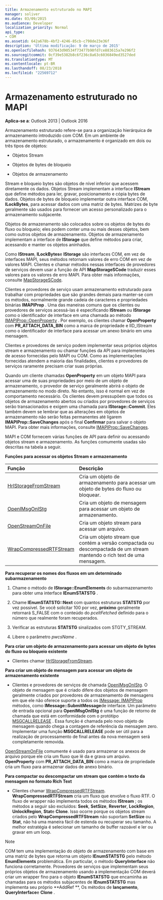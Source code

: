 ```yaml
---
title: Armazenamento estruturado no MAPI
manager: soliver
ms.date: 03/09/2015
ms.audience: Developer
localization_priority: Normal
api_type:
- COM
ms.assetid: 642a678b-4bf2-4246-85cb-c798de23e36f
description: 'Última modificação: 9 de março de 2015'
ms.openlocfilehash: 937643d90534f73477b90fd7ce883615a7e296f2
ms.sourcegitcommit: 0cf39e5382b8c6f236c8a63c6036849ed3527ded
ms.translationtype: MT
ms.contentlocale: pt-BR
ms.lasthandoff: 08/23/2018
ms.locfileid: "22569712"
---
```

# <a name="structured-storage-in-mapi"></a>Armazenamento estruturado no MAPI

  
  
**Aplica-se a**: Outlook 2013 | Outlook 2016 
  
Armazenamento estruturado refere-se para a organização hierárquica de armazenamento introduzido com COM. Em um ambiente de armazenamento estruturado, o armazenamento é organizado em dois ou três tipos de objetos: 
  
- Objetos Stream
    
- Objetos de bytes de bloqueio
    
- Objetos de armazenamento
    
Stream e bloqueio bytes são objetos de nível inferior que acessem diretamente os dados. Objetos Stream implementam a interface **IStream** que define métodos para ler, gravar, posicionamento e cópia bytes de dados. Objetos de bytes de bloqueio implementar outra interface COM, **ILockBytes**, para acessar dados com uma matriz de bytes. Matrizes de byte geralmente são usados para fornecer um acesso personalizado para o armazenamento subjacente.
  
Objetos de armazenamento são colocados sobre os objetos de bytes do fluxo ou bloqueio; eles podem conter uma ou mais desses objetos, bem como outros objetos de armazenamento. Objetos de armazenamento implementam a interface de **IStorage** que define métodos para criar, acessando e manter os objetos aninhados. 
  
Como **IStream**, **ILockBytes**e **IStorage** são interfaces COM, em vez de interfaces MAPI, seus métodos retornam valores de erro COM em vez de valores MAPI. Clientes e chamar métodos nessas interfaces de provedores de serviços devem usar a função de API **MapStorageSCode** traduzir esses valores para os valores de erro MAPI. Para obter mais informações, consulte [MapStorageSCode](mapstoragescode.md).
  
Clientes e provedores de serviço usam armazenamento estruturado para trabalhar com propriedades que são grandes demais para manter-se com os métodos, normalmente grande cadeia de caracteres e propriedades binárias **IMAPIProp** . Uma das maneiras comuns que os clientes ou provedores de serviços acessá-las é especificando **IStream** ou **IStorage** como o identificador de interface em uma chamada ao método [IMAPIProp::OpenProperty](imapiprop-openproperty.md) . Por exemplo, os clientes chamar **OpenProperty** com **PR_ATTACH_DATA_BIN** como a marca de propriedade e IID_IStream como o identificador de interface para acessar um anexo binário em uma mensagem. 
  
Clientes e provedores de serviço podem implementar seus próprios objetos stream e armazenamento ou chamar funções da API para implementações de acesso fornecidas pelo MAPI ou COM. Como as implementações fornecidas atendem a maioria das finalidades, clientes e provedores de serviços raramente precisam criar suas próprias. 
  
Quando um cliente chamadas **OpenProperty** em um objeto MAPI para acessar uma de suas propriedades por meio de um objeto de armazenamento, o provedor de serviço geralmente abrirá o objeto de armazenamento no modo direto. No entanto, isso é normal em vez de comportamento necessário. Os clientes devem pressupõem que todos os objetos de armazenamento abertos ou criados por provedores de serviços serão transacionados e exigem uma chamada para **IStorage::Commit**. Eles também devem se lembrar que as alterações em objetos de armazenamento não serão feitas permanentes até ligarem **IMAPIProp::SaveChanges** após o final **Confirmar** para salvar o objeto MAPI. Para obter mais informações, consulte [IMAPIProp::SaveChanges](imapiprop-savechanges.md).
  
MAPI e COM fornecem várias funções de API para definir ou acessando objetos stream e armazenamento. As funções comumente usadas são descritas na tabela a seguir.
  
**Funções para acessar os objetos Stream e armazenamento**

|**Função**|**Descrição**|
|:-----|:-----|
|[HrIStorageFromStream](hristoragefromstream.md) <br/> |Cria um objeto de armazenamento para acessar um objeto de bytes do fluxo ou bloquear.  <br/> |
|[OpenIMsgOnIStg](openimsgonistg.md) <br/> |Cria um objeto de mensagem para acessar um objeto de armazenamento.  <br/> |
|[OpenStreamOnFile](openstreamonfile.md) <br/> |Cria um objeto stream para acessar um arquivo.  <br/> |
|[WrapCompressedRTFStream](wrapcompressedrtfstream.md) <br/> |Cria um objeto stream que contém a versão compactada ou descompactada de um stream mantendo o rich text de uma mensagem.  <br/> |
   
 **Para recuperar os nomes dos fluxos em um determinado subarmazenamento**
  
1. Chame o método de **IStorage::EnumElements** do subarmazenamento para obter uma interface **IEnumSTATSTG** . 
    
2. Chame **IEnumSTATSTG::Next** com quantos estruturas **STATSTG** por vez possível. Se você solicitar 100 por vez, **próximo** geralmente retornará S_FALSE com o conteúdo do _pceltFetched_ definido para o número que realmente foram recuperados. 
    
3. Verificar as estruturas **STATSTG** sinalizados com STGTY_STREAM. 
    
4. Libere o parâmetro _pwcsName_ . 
    
 **Para criar um objeto de armazenamento para acessar um objeto de bytes do fluxo ou bloqueio existente**
  
- Clientes chamar [HrIStorageFromStream](hristoragefromstream.md). 
    
 **Para criar um objeto de mensagem para acessar um objeto de armazenamento existente**
  
- Clientes e provedores de serviços de chamada [OpenIMsgOnIStg](openimsgonistg.md). O objeto de mensagem que é criado difere dos objetos de mensagem geralmente criados por provedores de armazenamento de mensagens em que ele não oferece suporte a todos os [IMessage: IMAPIProp](imessageimapiprop.md) métodos, como **IMessage::SubmitMessage**de interface. Um parâmetro de entrada opcional para **OpenIMsgOnIStg** é uma função de retorno de chamada que está em conformidade com o protótipo [MSGCALLRELEASE](msgcallrelease.md) . Essa função é chamada pelo novo objeto de mensagem quando chega a contagem de referência da mensagem zero. Implementar uma função **MSGCALLRELEASE** pode ser útil para a realização de processamento de final antes da nova mensagem será completamente removida. 
    
[OpenStreamOnFile](openstreamonfile.md) comumente é usado para armazenar os anexos de arquivo porque ele cria um fluxo que lê da e grava um arquivo. **OpenProperty** com **PR_ATTACH_DATA_BIN** como a marca de propriedade cria um fluxo para armazenar dados de anexo binário. 
  
 **Para compactar ou descompactar um stream que contém o texto da mensagem no formato Rich Text**
  
- Clientes chamar [WrapCompressedRTFStream](wrapcompressedrtfstream.md). **WrapCompressedRTFStream** cria um fluxo que envolve o fluxo RTF. O fluxo de wrapper não implementa todos os métodos **IStream** ; os métodos a seguir são excluídos: **Seek**, **SetSize**, **Reverter**, **LockRegion**, **UnlockRegion**, **Stat**e **Clone**. Isso ocorre porque os objetos stream criados pelo **WrapCompressedRTFStream** não suportam **SetSize** ou **Stat**, não há uma maneira fácil de estenda ou recuperar seu tamanho. A melhor estratégia é selecionar um tamanho de buffer razoável e ler ou gravar em um loop.
    
> [!NOTE]
> COM tem uma implementação do objeto de armazenamento com base em uma matriz de bytes que retorna um objeto **IEnumSTATSTG** pelo método **EnumElements** problemática. Em particular, o método **QueryInterface** não funciona corretamente. Provedores de serviços que implementam seus próprios objetos de armazenamento usando a implementação COM deverá criar um wrapper fino para o objeto **IEnumSTATSTG** que encaminha as chamadas para os métodos subjacentes de **IEnumSTATSTG** mas implementa seu próprio **AddRef **, Os métodos de **lançamento**, **QueryInterface**e **Clone** . 
  

